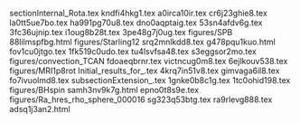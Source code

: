 sectionInternal_Rota.tex
kndfi4hkg1.tex
a0irca10ir.tex
cr6j23ghie8.tex
la0tt5ue7bo.tex
ha991pg70u8.tex
dno0aqptaig.tex
53sn4afdv6g.tex
3fc36ujnip.tex
i1oug8b28t.tex
3pe48g7j0ug.tex
figures/SPB
88lilmspfbg.html
figures/Starling12
srq2mnlkdd8.tex
g478pqu1kuo.html
fov1cu0jtgo.tex
1fk519c0udo.tex
tu4lsvfsa48.tex
s3eggsor2mo.tex
figures/convection_TCAN
fdoaeqbrnr.tex
victncug0m8.tex
6ejlkouv538.tex
figures/MRI1p8rot
Initial_results_for_.tex
4krq7in51v8.tex
gimvaga6il8.tex
fo7ivuolmd8.tex
subsectionExtension_.tex
1gnke0b8c1g.tex
1tc0ohid198.tex
figures/BHspin
samh3nv9k7g.html
epno0t8s9e.tex
figures/Ra_hres_rho_sphere_000016
sg323q53btg.tex
ra9rlevg888.tex
adsq1j3an2.html